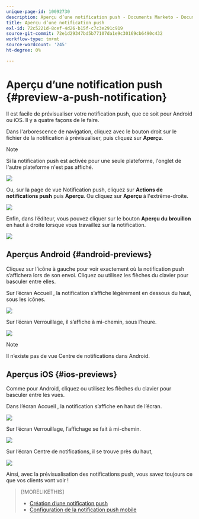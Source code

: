 ```yaml
---
unique-page-id: 10092730
description: Aperçu d’une notification push - Documents Marketo - Documentation du produit
title: Aperçu d’une notification push
exl-id: 72c5221d-8cef-4d26-b15f-c7c3e291c919
source-git-commit: 72e1d29347bd5b77107da1e9c30169cb6490c432
workflow-type: tm+mt
source-wordcount: '245'
ht-degree: 0%

---
```


# Aperçu d’une notification push {#preview-a-push-notification}

Il est facile de prévisualiser votre notification push, que ce soit pour Android ou iOS. Il y a quatre façons de le faire.

Dans l&#39;arborescence de navigation, cliquez avec le bouton droit sur le fichier de la notification à prévisualiser, puis cliquez sur **Aperçu**.

>[!NOTE]
>
>Si la notification push est activée pour une seule plateforme, l&#39;onglet de l&#39;autre plateforme n&#39;est pas affiché.

![](assets/image2015-9-4-9-3a52-3a27.png)

Ou, sur la page de vue Notification push, cliquez sur **Actions de notifications push** puis **Aperçu**. Ou cliquez sur **Aperçu** à l&#39;extrême-droite.

![](assets/image2015-9-4-10-3a53-3a28.png)

Enfin, dans l’éditeur, vous pouvez cliquer sur le bouton **Aperçu du brouillon** en haut à droite lorsque vous travaillez sur la notification.

![](assets/image2015-9-14-15-3a55-3a26.png)

## Aperçus Android {#android-previews}

Cliquez sur l’icône à gauche pour voir exactement où la notification push s’affichera lors de son envoi. Cliquez ou utilisez les flèches du clavier pour basculer entre elles.

Sur l’écran Accueil , la notification s’affiche légèrement en dessous du haut, sous les icônes.

![](assets/image2015-9-17-16-3a57-3a0.png)

Sur l’écran Verrouillage, il s’affiche à mi-chemin, sous l’heure.

![](assets/image2015-9-17-16-3a58-3a47.png)

>[!NOTE]
>
>Il n’existe pas de vue Centre de notifications dans Android.

## Aperçus iOS {#ios-previews}

Comme pour Android, cliquez ou utilisez les flèches du clavier pour basculer entre les vues.

Dans l’écran Accueil , la notification s’affiche en haut de l’écran.

![](assets/image2015-9-17-17-3a0-3a28.png)

Sur l’écran Verrouillage, l’affichage se fait à mi-chemin.

![](assets/image2015-9-17-17-3a2-3a1.png)

Sur l’écran Centre de notifications, il se trouve près du haut,

![](assets/image2015-9-17-17-3a3-3a15.png)

Ainsi, avec la prévisualisation des notifications push, vous savez toujours ce que vos clients vont voir !

>[!MORELIKETHIS]
>
>* [Création d’une notification push](/help/marketo/product-docs/mobile-marketing/push-notifications/create-a-push-notification.md)
>* [Configuration de la notification push mobile](/help/marketo/product-docs/mobile-marketing/push-notifications/configure-mobile-push-notification.md)

